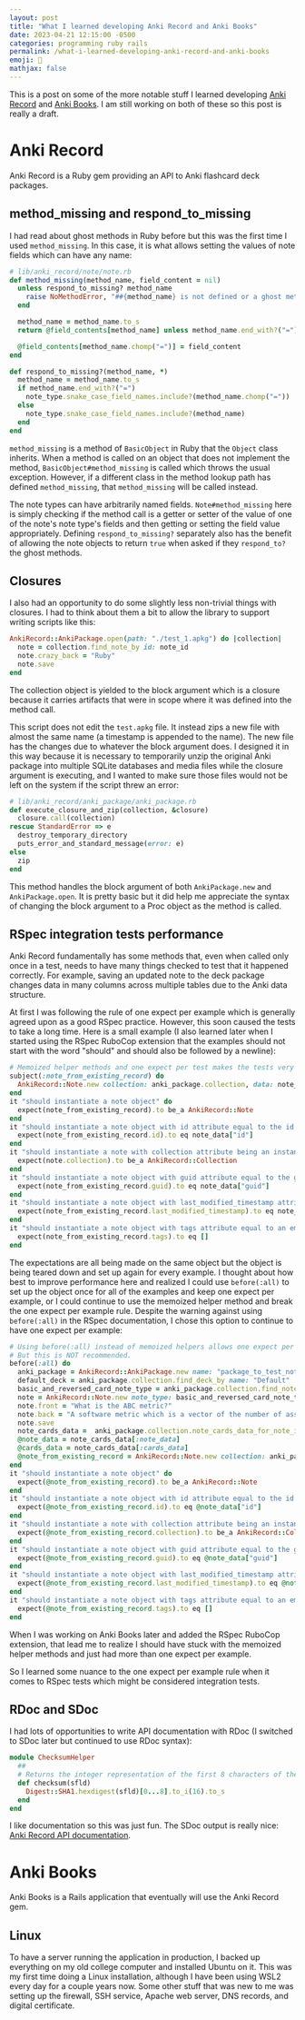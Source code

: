 ```yaml
---
layout: post
title: "What I learned developing Anki Record and Anki Books"
date: 2023-04-21 12:15:00 -0500
categories: programming ruby rails
permalink: /what-i-learned-developing-anki-record-and-anki-books
emoji: 🤔
mathjax: false
---
```


This is a post on some of the more notable stuff I learned developing [Anki Record](https://github.com/KyleRego/anki_record) and [Anki Books](https://github.com/KyleRego/anki_books). I am still working on both of these so this post is really a draft.

# Anki Record

Anki Record is a Ruby gem providing an API to Anki flashcard deck packages.

## method_missing and respond_to_missing

I had read about ghost methods in Ruby before but this was the first time I used `method_missing`. In this case, it is what allows setting the values of note fields which can have any name:

```ruby
# lib/anki_record/note/note.rb
def method_missing(method_name, field_content = nil)
  unless respond_to_missing? method_name
    raise NoMethodError, "##{method_name} is not defined or a ghost method"
  end

  method_name = method_name.to_s
  return @field_contents[method_name] unless method_name.end_with?("=")

  @field_contents[method_name.chomp("=")] = field_content
end

def respond_to_missing?(method_name, *)
  method_name = method_name.to_s
  if method_name.end_with?("=")
    note_type.snake_case_field_names.include?(method_name.chomp("="))
  else
    note_type.snake_case_field_names.include?(method_name)
  end
end
```

`method_missing` is a method of `BasicObject` in Ruby that the `Object` class inherits. When a method is called on an object that does not implement the method, `BasicObject#method_missing` is called which throws the usual exception. However, if a different class in the method lookup path has defined `method_missing`, that `method_missing` will be called instead.

The note types can have arbitrarily named fields. `Note#method_missing` here is simply checking if the method call is a getter or setter of the value of one of the note's note type's fields and then getting or setting the field value appropriately. Defining `respond_to_missing?` separately also has the benefit of allowing the note objects to return `true` when asked if they `respond_to?` the ghost methods.

## Closures

I also had an opportunity to do some slightly less non-trivial things with closures. I had to think about them a bit to allow the library to support writing scripts like this:

```ruby
AnkiRecord::AnkiPackage.open(path: "./test_1.apkg") do |collection|
  note = collection.find_note_by id: note_id
  note.crazy_back = "Ruby"
  note.save
end
```

The collection object is yielded to the block argument which is a closure because it carries artifacts that were in scope where it was defined into the method call.

This script does not edit the `test.apkg` file. It instead zips a new file with almost the same name (a timestamp is appended to the name). The new file has the changes due to whatever the block argument does. I designed it in this way because it is necessary to temporarily unzip the original Anki package into multiple SQLite databases and media files while the closure argument is executing, and I wanted to make sure those files would not be left on the system if the script threw an error:

```ruby
# lib/anki_record/anki_package/anki_package.rb
def execute_closure_and_zip(collection, &closure)
  closure.call(collection)
rescue StandardError => e
  destroy_temporary_directory
  puts_error_and_standard_message(error: e)
else
  zip
end
```

This method handles the block argument of both `AnkiPackage.new` and `AnkiPackage.open`. It is pretty basic but it did help me appreciate the syntax of changing the block argument to a Proc object as the method is called.

## RSpec integration tests performance

Anki Record fundamentally has some methods that, even when called only once in a test, needs to have many things checked to test that it happened correctly. For example, saving an updated note to the deck package changes data in many columns across multiple tables due to the Anki data structure.

At first I was following the rule of one expect per example which is generally agreed upon as a good RSpec practice. However, this soon caused the tests to take a long time. Here is a small example (I also learned later when I started using the RSpec RuboCop extension that the examples should not start with the word "should" and should also be followed by a newline):

```ruby
# Memoized helper methods and one expect per test makes the tests very expensive.
subject(:note_from_existing_record) do
  AnkiRecord::Note.new collection: anki_package.collection, data: note_cards_data
end
it "should instantiate a note object" do
  expect(note_from_existing_record).to be_a AnkiRecord::Note
end
it "should instantiate a note object with id attribute equal to the id of the note in the data" do
  expect(note_from_existing_record.id).to eq note_data["id"]
end
it "should instantiate a note with collection attribute being an instance of a Collection" do
  expect(note.collection).to be_a AnkiRecord::Collection
end
it "should instantiate a note object with guid attribute equal to the guid of the note in the data" do
  expect(note_from_existing_record.guid).to eq note_data["guid"]
end
it "should instantiate a note object with last_modified_timestamp attribute equal to the mod of the note in the data" do
  expect(note_from_existing_record.last_modified_timestamp).to eq note_data["mod"]
end
it "should instantiate a note object with tags attribute equal to an empty array (because the note has no tags)" do
  expect(note_from_existing_record.tags).to eq []
end
```

The expectations are all being made on the same object but the object is being teared down and set up again for every example. I thought about how best to improve performance here and realized I could use `before(:all)` to set up the object once for all of the examples and keep one expect per example, or I could continue to use the memoized helper method and break the one expect per example rule. Despite the warning against using `before(:all)` in the RSpec documentation, I chose this option to continue to have one expect per example:

```ruby
# Using before(:all) instead of memoized helpers allows one expect per example with much better performance.
# But this is NOT recommended.
before(:all) do
  anki_package = AnkiRecord::AnkiPackage.new name: "package_to_test_notes"
  default_deck = anki_package.collection.find_deck_by name: "Default"
  basic_and_reversed_card_note_type = anki_package.collection.find_note_type_by name: "Basic (and reversed card)"
  note = AnkiRecord::Note.new note_type: basic_and_reversed_card_note_type, deck: default_deck
  note.front = "What is the ABC metric?"
  note.back = "A software metric which is a vector of the number of assignments, branches, and conditionals in a method, class, etc."
  note.save
  note_cards_data =  anki_package.collection.note_cards_data_for_note_id sql_able: anki_package, id: note.id
  @note_data = note_cards_data[:note_data]
  @cards_data = note_cards_data[:cards_data]
  @note_from_existing_record = AnkiRecord::Note.new collection: anki_package.collection, data: note_cards_data
end
it "should instantiate a note object" do
  expect(@note_from_existing_record).to be_a AnkiRecord::Note
end
it "should instantiate a note object with id attribute equal to the id of the note in the data" do
  expect(@note_from_existing_record.id).to eq @note_data["id"]
end
it "should instantiate a note with collection attribute being an instance of a Collection" do
  expect(@note_from_existing_record.collection).to be_a AnkiRecord::Collection
end
it "should instantiate a note object with guid attribute equal to the guid of the note in the data" do
  expect(@note_from_existing_record.guid).to eq @note_data["guid"]
end
it "should instantiate a note object with last_modified_timestamp attribute equal to the mod of the note in the data" do
  expect(@note_from_existing_record.last_modified_timestamp).to eq @note_data["mod"]
end
it "should instantiate a note object with tags attribute equal to an empty array (because the note has no tags)" do
  expect(@note_from_existing_record.tags).to eq []
end
```

When I was working on Anki Books later and added the RSpec RuboCop extension, that lead me to realize I should have stuck with the memoized helper methods and just had more than one expect per example.

So I learned some nuance to the one expect per example rule when it comes to RSpec tests which might be considered integration tests.

## RDoc and SDoc

I had lots of opportunities to write API documentation with RDoc (I switched to SDoc later but continued to use RDoc syntax):

```ruby
module ChecksumHelper
  ##
  # Returns the integer representation of the first 8 characters of the SHA-1 digest of the +sfld+ argument
  def checksum(sfld)
    Digest::SHA1.hexdigest(sfld)[0...8].to_i(16).to_s
  end
end
```

I like documentation so this was just fun. The SDoc output is really nice: [Anki Record API documentation](https://kylerego.github.io/anki_record_docs).

# Anki Books

Anki Books is a Rails application that eventually will use the Anki Record gem.

## Linux

To have a server running the application in production, I backed up everything on my old college computer and installed Ubuntu on it. This was my first time doing a Linux installation, although I have been using WSL2 every day for a couple years now. Some other stuff that was new to me was setting up the firewall, SSH service, Apache web server, DNS records, and digital certificate.
